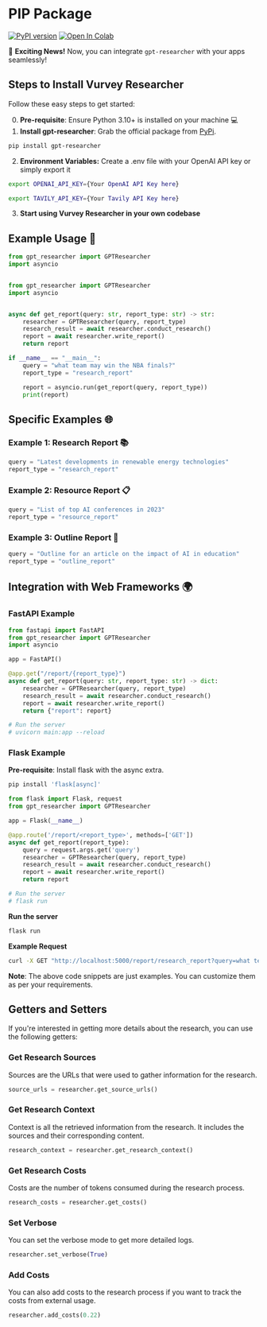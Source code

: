 # PIP Package
[![PyPI version](https://badge.fury.io/py/gpt-researcher.svg)](https://badge.fury.io/py/gpt-researcher)
[![Open In Colab](https://colab.research.google.com/assets/colab-badge.svg)](https://colab.research.google.com/github/assafelovic/gpt-researcher/blob/master/docs/docs/examples/pip-run.ipynb)

🌟 **Exciting News!** Now, you can integrate `gpt-researcher` with your apps seamlessly!

## Steps to Install Vurvey Researcher

Follow these easy steps to get started:

0. **Pre-requisite**: Ensure Python 3.10+ is installed on your machine 💻
1. **Install gpt-researcher**: Grab the official package from [PyPi](https://pypi.org/project/gpt-researcher/).

```bash
pip install gpt-researcher
```

2. **Environment Variables:** Create a .env file with your OpenAI API key or simply export it

```bash
export OPENAI_API_KEY={Your OpenAI API Key here}
```

```bash
export TAVILY_API_KEY={Your Tavily API Key here}
```

3. **Start using Vurvey Researcher in your own codebase**

## Example Usage 📝

```python
from gpt_researcher import GPTResearcher
import asyncio


from gpt_researcher import GPTResearcher
import asyncio


async def get_report(query: str, report_type: str) -> str:
    researcher = GPTResearcher(query, report_type)
    research_result = await researcher.conduct_research()
    report = await researcher.write_report()
    return report

if __name__ == "__main__":
    query = "what team may win the NBA finals?"
    report_type = "research_report"

    report = asyncio.run(get_report(query, report_type))
    print(report)
```

## Specific Examples 🌐

### Example 1: Research Report 📚

```python
query = "Latest developments in renewable energy technologies"
report_type = "research_report"
```

### Example 2: Resource Report 📋

```python
query = "List of top AI conferences in 2023"
report_type = "resource_report"
```

### Example 3: Outline Report 📝

```python
query = "Outline for an article on the impact of AI in education"
report_type = "outline_report"
```

## Integration with Web Frameworks 🌍

### FastAPI Example

```python
from fastapi import FastAPI
from gpt_researcher import GPTResearcher
import asyncio

app = FastAPI()

@app.get("/report/{report_type}")
async def get_report(query: str, report_type: str) -> dict:
    researcher = GPTResearcher(query, report_type)
    research_result = await researcher.conduct_research()
    report = await researcher.write_report()
    return {"report": report}

# Run the server
# uvicorn main:app --reload
```

### Flask Example

**Pre-requisite**: Install flask with the async extra.

```bash
pip install 'flask[async]'
```

```python
from flask import Flask, request
from gpt_researcher import GPTResearcher

app = Flask(__name__)

@app.route('/report/<report_type>', methods=['GET'])
async def get_report(report_type):
    query = request.args.get('query')
    researcher = GPTResearcher(query, report_type)
    research_result = await researcher.conduct_research()
    report = await researcher.write_report()
    return report

# Run the server
# flask run
```
**Run the server**

```bash
flask run
```

**Example Request**

```bash
curl -X GET "http://localhost:5000/report/research_report?query=what team may win the nba finals?"
```

**Note**: The above code snippets are just examples. You can customize them as per your requirements.

## Getters and Setters
If you're interested in getting more details about the research, you can use the following getters:

### Get Research Sources
Sources are the URLs that were used to gather information for the research.
```python
source_urls = researcher.get_source_urls()
```

### Get Research Context
Context is all the retrieved information from the research. It includes the sources and their corresponding content.
```python
research_context = researcher.get_research_context()
```

### Get Research Costs
Costs are the number of tokens consumed during the research process.
```python
research_costs = researcher.get_costs()
```

### Set Verbose
You can set the verbose mode to get more detailed logs.
```python
researcher.set_verbose(True)
```

### Add Costs
You can also add costs to the research process if you want to track the costs from external usage.
```python
researcher.add_costs(0.22)
```

